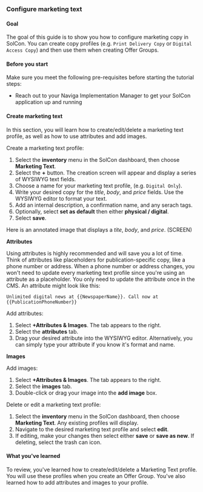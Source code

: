 ### Configure marketing text

#### Goal

The goal of this guide is to show you how to configure marketing copy in SolCon. You can create copy profiles (e.g. `Print Delivery Copy` or `Digital Access Copy`) and then use them when creating Offer Groups.

#### Before you start

Make sure you meet the following pre-requisites before starting the tutorial steps:

* Reach out to your Naviga Implementation Manager to get your SolCon application up and running

#### Create marketing text

In this section, you will learn how to create/edit/delete a marketing text profile, as well as how to use attributes and add images.

Create a marketing text profile:

1. Select the **inventory** menu in the SolCon dashboard, then choose **Marketing Text**.
2. Select the **+** button. The creation screen will appear and display a series of WYSIWYG text fields.
3. Choose a name for your marketing text profile, (e.g. `Digital Only`).
4. Write your desired copy for the _title_, _body_, and _price_ fields. Use the WYSIWYG editor to format your text.
5. Add an internal description, a confirmation name, and any serach tags.
6. Optionally, select **set as default** then either **physical / digital**.
7. Select **save**.

Here is an annotated image that displays a _tite_, _body_, and _price_.
(SCREEN)

**Attributes**

Using attributes is highly recommended and will save you a lot of time. Think of attributes like placeholders for publication-specific copy, like a phone number or address. When a phone number or address changes, you won't need to update every marketing text profile since you're using an attribute as a placeholder. You only need to update the attribute once in the CMS. An attribute might look like this:

```Unlimited digital news at {{NewspaperName}}. Call now at {{PublicationPhoneNumber}}```

Add attributes:

1. Select **+Attributes & Images**. The tab appears to the right.
2. Select the **attributes** tab.
3. Drag your desired attribute into the WYSIWYG editor. Alternatively, you can simply type your attribute if you know it's format and name.

**Images**

Add images:

1. Select **+Attributes & Images**. The tab appears to the right.
2. Select the **images** tab.
3. Double-click or drag your image into the **add image** box.

Delete or edit a marketing text profile:

1. Select the **inventory** menu in the SolCon dashboard, then choose **Marketing Text**. Any existing profiles will display.
2. Navigate to the desired marketing text profile and select **edit**.
3. If editing, make your changes then select either **save** or **save as new**. If deleting, select the trash can icon.

#### What you've learned

To review, you've learned how to create/edit/delete a Marketing Text profile. You will use these profiles when you create an Offer Group. You've also learned how to add attributes and images to your profile.
